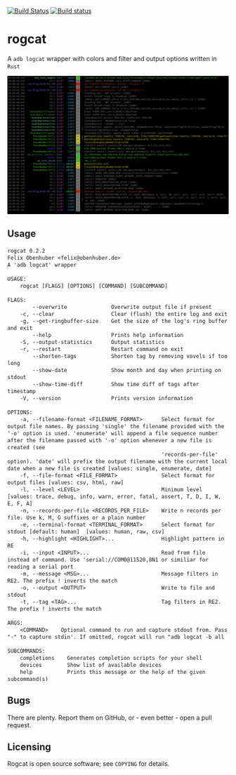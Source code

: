 [![Build Status](https://travis-ci.org/flxo/rogcat.svg)](https://travis-ci.org/flxo/rogcat)
[![Build status](https://ci.appveyor.com/api/projects/status/ng8npy7ym6l8lsy0?svg=true)](https://ci.appveyor.com/project/flxo/rogcat)
# rogcat


A ``adb logcat`` wrapper with colors and filter and output options written in `Rust`

![Screenshot](/screenshot.png)

## Usage

```
rogcat 0.2.2
Felix Obenhuber <felix@obenhuber.de>
A 'adb logcat' wrapper

USAGE:
    rogcat [FLAGS] [OPTIONS] [COMMAND] [SUBCOMMAND]

FLAGS:
        --overwrite              Overwrite output file if present
    -c, --clear                  Clear (flush) the entire log and exit
    -g, --get-ringbuffer-size    Get the size of the log's ring buffer and exit
        --help                   Prints help information
    -S, --output-statistics      Output statistics
    -r, --restart                Restart command on exit
        --shorten-tags           Shorten tag by removing vovels if too long
        --show-date              Show month and day when printing on stdout
        --show-time-diff         Show time diff of tags after timestamp
    -V, --version                Prints version information

OPTIONS:
    -a, --filename-format <FILENAME_FORMAT>      Select format for output file names. By passing 'single' the filename provided with the '-o' option is used. 'enumerate' will append a file sequence number after the filename passed with '-o' option whenever a new file is created (see
                                                 'records-per-file' option). 'date' will prefix the output filename with the current local date when a new file is created [values: single, enumerate, date]
    -f, --file-format <FILE_FORMAT>              Select format for output files [values: csv, html, raw]
    -l, --level <LEVEL>                          Minimum level [values: trace, debug, info, warn, error, fatal, assert, T, D, I, W, E, F, A]
    -n, --records-per-file <RECORDS_PER_FILE>    Write n records per file. Use k, M, G suffixes or a plain number
    -e, --terminal-format <TERMINAL_FORMAT>      Select format for stdout [default: human]  [values: human, raw, csv]
    -h, --highlight <HIGHLIGHT>...               Highlight pattern in RE
    -i, --input <INPUT>...                       Read from file instead of command. Use 'serial://COM0@11520,8N1 or similiar for reading a serial port
    -m, --message <MSG>...                       Message filters in RE2. The prefix ! inverts the match
    -o, --output <OUTPUT>                        Write to file and stdout
    -t, --tag <TAG>...                           Tag filters in RE2. The prefix ! inverts the match

ARGS:
    <COMMAND>    Optional command to run and capture stdout from. Pass "-" to capture stdin'. If omitted, rogcat will run "adb logcat -b all

SUBCOMMANDS:
    completions    Generates completion scripts for your shell
    devices        Show list of available devices
    help           Prints this message or the help of the given subcommand(s)
```
## Bugs

There are plenty. Report them on GitHub, or - even better - open a pull request.

## Licensing

Rogcat is open source software; see ``COPYING`` for details.
